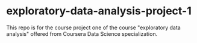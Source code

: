 # exploratory-data-analysis-project-1
This repo is for the course project one of the course "exploratory data analysis" offered from Coursera Data Science specialization.
